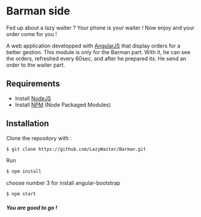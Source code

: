 Barman side
======
Fed up about a lazy waiter ?
Your phone is your waiter ! Now enjoy and your order come for you !


A web application developped with [AngularJS](https://angularjs.org/) that display orders for a better gestion.
This module is only for the Barman part. With it, he can see the orders, refreshed every 60sec, and after he prepared its.
He send an order to the waiter part.


Requirements
------------

* Install [NodeJS](http://nodejs.org/)
* Install [NPM](http://nodejs.org/) (Node Packaged Modules)


Installation
------------

Clone the repository with :
```sh
$ git clone https://github.com/LazyWaiter/Barman.git
```

Run
```sh
$ npm install
```
choose number 3 for install angular-bootstrap
```sh
$ npm start
```

##### You are good to go !
